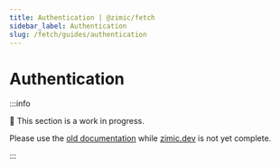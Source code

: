 ```yaml
---
title: Authentication | @zimic/fetch
sidebar_label: Authentication
slug: /fetch/guides/authentication
---
```


# Authentication

:::info

🚧 This section is a work in progress.

Please use the [old documentation](https://github.com/zimicjs/zimic/wiki) while [zimic.dev](/) is not yet complete.

:::
